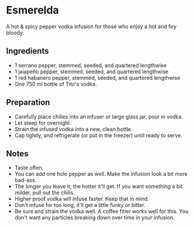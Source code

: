 Esmerelda
===========

A hot & spicy pepper vodka infusion for those who enjoy a hot and firy bloody.


Ingredients
-----------

* 1 serrano pepper, stemmed, seeded, and quartered lengthwise
* 1 jaiapeño pepper, stemmed, seeded, and quartered lengthwise
* 1 red habanero pepper, stemmed, seeded, and quartered lengthwise
* One 750 ml bottle of Tito's vodka.


Preparation
-----------

* Carefully place chilies into an infuser or large glass jar, pour in vodka.
* Let steep for overnight.
* Strain the infused vodka into a new, clean bottle.
* Cap tightly, and refrigerate (or put in the freezer) until ready to serve.


Notes
-----------

* Taste often.
* You can add one hole pepper as well. Make the infusion look a bit more bad-ass.
* The longer you leave it, the hotter it'll get. If you want something a bit milder, pull out the chilis.
* Higher proof vodka will infuse faster. Keep that in mind.
* Don't infuse for too long, it'll get a little funky or bitter.
* Be sure and strain the vodka well. A coffee fitler works well for this. You don't want any particles breaking down over time in your infusion.
